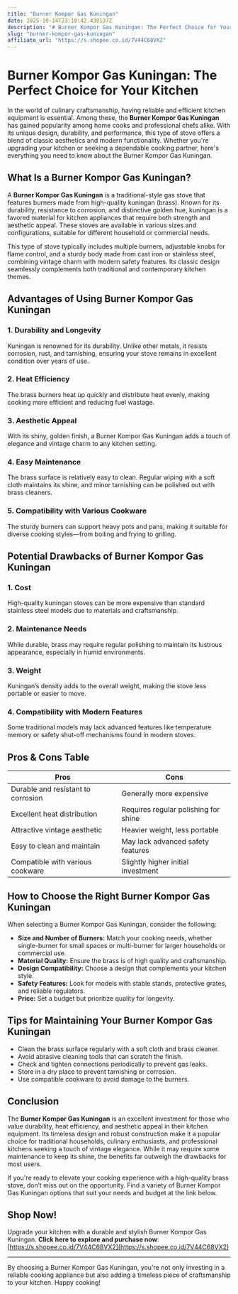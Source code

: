 ```yaml
---
title: "Burner Kompor Gas Kuningan"
date: 2025-10-14T23:10:42.438137Z
description: "# Burner Kompor Gas Kuningan: The Perfect Choice for Your Kitchen..."
slug: "burner-kompor-gas-kuningan"
affiliate_url: "https://s.shopee.co.id/7V44C68VX2"
---
```

# Burner Kompor Gas Kuningan: The Perfect Choice for Your Kitchen

In the world of culinary craftsmanship, having reliable and efficient kitchen equipment is essential. Among these, the **Burner Kompor Gas Kuningan** has gained popularity among home cooks and professional chefs alike. With its unique design, durability, and performance, this type of stove offers a blend of classic aesthetics and modern functionality. Whether you're upgrading your kitchen or seeking a dependable cooking partner, here's everything you need to know about the Burner Kompor Gas Kuningan.

## What Is a Burner Kompor Gas Kuningan?

A **Burner Kompor Gas Kuningan** is a traditional-style gas stove that features burners made from high-quality kuningan (brass). Known for its durability, resistance to corrosion, and distinctive golden hue, kuningan is a favored material for kitchen appliances that require both strength and aesthetic appeal. These stoves are available in various sizes and configurations, suitable for different household or commercial needs.

This type of stove typically includes multiple burners, adjustable knobs for flame control, and a sturdy body made from cast iron or stainless steel, combining vintage charm with modern safety features. Its classic design seamlessly complements both traditional and contemporary kitchen themes.

## Advantages of Using Burner Kompor Gas Kuningan

### 1. Durability and Longevity
Kuningan is renowned for its durability. Unlike other metals, it resists corrosion, rust, and tarnishing, ensuring your stove remains in excellent condition over years of use.

### 2. Heat Efficiency
The brass burners heat up quickly and distribute heat evenly, making cooking more efficient and reducing fuel wastage.

### 3. Aesthetic Appeal
With its shiny, golden finish, a Burner Kompor Gas Kuningan adds a touch of elegance and vintage charm to any kitchen setting.

### 4. Easy Maintenance
The brass surface is relatively easy to clean. Regular wiping with a soft cloth maintains its shine, and minor tarnishing can be polished out with brass cleaners.

### 5. Compatibility with Various Cookware
The sturdy burners can support heavy pots and pans, making it suitable for diverse cooking styles—from boiling and frying to grilling.

## Potential Drawbacks of Burner Kompor Gas Kuningan

### 1. Cost
High-quality kuningan stoves can be more expensive than standard stainless steel models due to materials and craftsmanship.

### 2. Maintenance Needs
While durable, brass may require regular polishing to maintain its lustrous appearance, especially in humid environments.

### 3. Weight
Kuningan’s density adds to the overall weight, making the stove less portable or easier to move.

### 4. Compatibility with Modern Features
Some traditional models may lack advanced features like temperature memory or safety shut-off mechanisms found in modern stoves.

## Pros & Cons Table

| Pros                                   | Cons                                              |
|----------------------------------------|---------------------------------------------------|
| Durable and resistant to corrosion  | Generally more expensive                         |
| Excellent heat distribution           | Requires regular polishing for shine           |
| Attractive vintage aesthetic          | Heavier weight, less portable                   |
| Easy to clean and maintain            | May lack advanced safety features              |
| Compatible with various cookware     | Slightly higher initial investment             |

## How to Choose the Right Burner Kompor Gas Kuningan

When selecting a Burner Kompor Gas Kuningan, consider the following:

- **Size and Number of Burners:** Match your cooking needs, whether single-burner for small spaces or multi-burner for larger households or commercial use.
- **Material Quality:** Ensure the brass is of high quality and craftsmanship.
- **Design Compatibility:** Choose a design that complements your kitchen style.
- **Safety Features:** Look for models with stable stands, protective grates, and reliable regulators.
- **Price:** Set a budget but prioritize quality for longevity.

## Tips for Maintaining Your Burner Kompor Gas Kuningan

- Clean the brass surface regularly with a soft cloth and brass cleaner.
- Avoid abrasive cleaning tools that can scratch the finish.
- Check and tighten connections periodically to prevent gas leaks.
- Store in a dry place to prevent tarnishing or corrosion.
- Use compatible cookware to avoid damage to the burners.

## Conclusion

The **Burner Kompor Gas Kuningan** is an excellent investment for those who value durability, heat efficiency, and aesthetic appeal in their kitchen equipment. Its timeless design and robust construction make it a popular choice for traditional households, culinary enthusiasts, and professional kitchens seeking a touch of vintage elegance. While it may require some maintenance to keep its shine, the benefits far outweigh the drawbacks for most users.

If you're ready to elevate your cooking experience with a high-quality brass stove, don’t miss out on the opportunity. Find a variety of Burner Kompor Gas Kuningan options that suit your needs and budget at the link below.

## Shop Now!

Upgrade your kitchen with a durable and stylish Burner Kompor Gas Kuningan. **Click here to explore and purchase now**: [https://s.shopee.co.id/7V44C68VX2](https://s.shopee.co.id/7V44C68VX2)

---

By choosing a Burner Kompor Gas Kuningan, you're not only investing in a reliable cooking appliance but also adding a timeless piece of craftsmanship to your kitchen. Happy cooking!